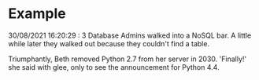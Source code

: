 # Example

<!-- replace-with-date starts -->
30/08/2021 16:20:29 : 3 Database Admins walked into a NoSQL bar. A little while later they walked out because they couldn't find a table.
<!-- replace-with-date ends -->

<!-- replace-with-joke starts -->
Triumphantly, Beth removed Python 2.7 from her server in 2030. 'Finally!' she said with glee, only to see the announcement for Python 4.4.
<!-- replace-with-joke ends -->
